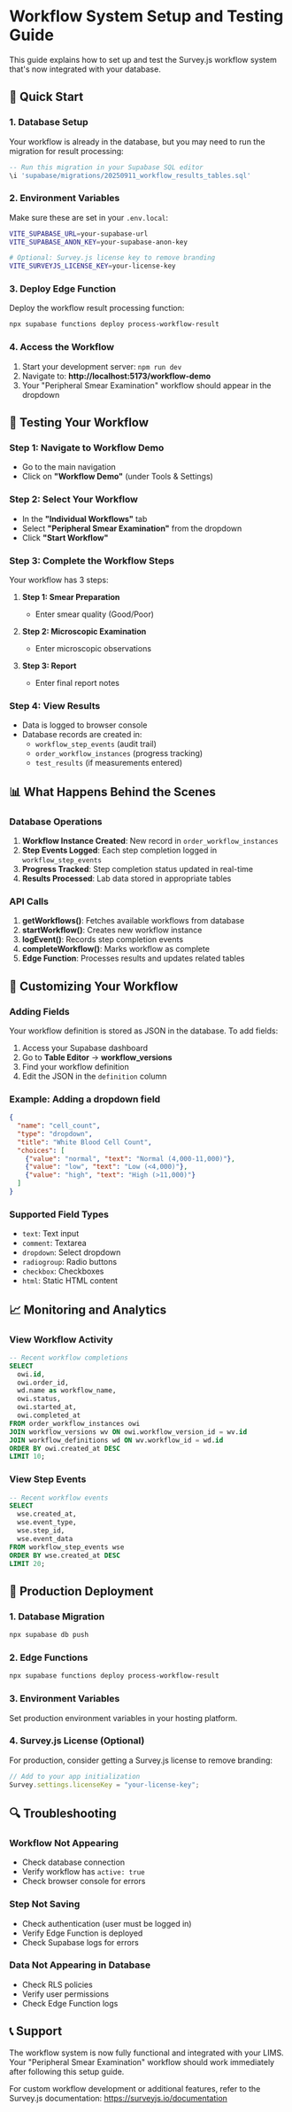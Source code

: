# Workflow System Setup and Testing Guide

This guide explains how to set up and test the Survey.js workflow system that's now integrated with your database.

## 🚀 Quick Start

### 1. Database Setup

Your workflow is already in the database, but you may need to run the migration for result processing:

```sql
-- Run this migration in your Supabase SQL editor
\i 'supabase/migrations/20250911_workflow_results_tables.sql'
```

### 2. Environment Variables

Make sure these are set in your `.env.local`:

```bash
VITE_SUPABASE_URL=your-supabase-url
VITE_SUPABASE_ANON_KEY=your-supabase-anon-key

# Optional: Survey.js license key to remove branding
VITE_SURVEYJS_LICENSE_KEY=your-license-key
```

### 3. Deploy Edge Function

Deploy the workflow result processing function:

```bash
npx supabase functions deploy process-workflow-result
```

### 4. Access the Workflow

1. Start your development server: `npm run dev`
2. Navigate to: **http://localhost:5173/workflow-demo**
3. Your "Peripheral Smear Examination" workflow should appear in the dropdown

## 🧪 Testing Your Workflow

### Step 1: Navigate to Workflow Demo
- Go to the main navigation
- Click on **"Workflow Demo"** (under Tools & Settings)

### Step 2: Select Your Workflow
- In the **"Individual Workflows"** tab
- Select **"Peripheral Smear Examination"** from the dropdown
- Click **"Start Workflow"**

### Step 3: Complete the Workflow Steps

Your workflow has 3 steps:

1. **Step 1: Smear Preparation**
   - Enter smear quality (Good/Poor)

2. **Step 2: Microscopic Examination**
   - Enter microscopic observations

3. **Step 3: Report**
   - Enter final report notes

### Step 4: View Results
- Data is logged to browser console
- Database records are created in:
  - `workflow_step_events` (audit trail)
  - `order_workflow_instances` (progress tracking)
  - `test_results` (if measurements entered)

## 📊 What Happens Behind the Scenes

### Database Operations
1. **Workflow Instance Created**: New record in `order_workflow_instances`
2. **Step Events Logged**: Each step completion logged in `workflow_step_events`
3. **Progress Tracked**: Step completion status updated in real-time
4. **Results Processed**: Lab data stored in appropriate tables

### API Calls
1. **getWorkflows()**: Fetches available workflows from database
2. **startWorkflow()**: Creates new workflow instance
3. **logEvent()**: Records step completion events
4. **completeWorkflow()**: Marks workflow as complete
5. **Edge Function**: Processes results and updates related tables

## 🔧 Customizing Your Workflow

### Adding Fields
Your workflow definition is stored as JSON in the database. To add fields:

1. Access your Supabase dashboard
2. Go to **Table Editor** → **workflow_versions**
3. Find your workflow definition
4. Edit the JSON in the `definition` column

### Example: Adding a dropdown field
```json
{
  "name": "cell_count",
  "type": "dropdown",
  "title": "White Blood Cell Count",
  "choices": [
    {"value": "normal", "text": "Normal (4,000-11,000)"},
    {"value": "low", "text": "Low (<4,000)"},
    {"value": "high", "text": "High (>11,000)"}
  ]
}
```

### Supported Field Types
- `text`: Text input
- `comment`: Textarea
- `dropdown`: Select dropdown
- `radiogroup`: Radio buttons
- `checkbox`: Checkboxes
- `html`: Static HTML content

## 📈 Monitoring and Analytics

### View Workflow Activity
```sql
-- Recent workflow completions
SELECT 
  owi.id,
  owi.order_id,
  wd.name as workflow_name,
  owi.status,
  owi.started_at,
  owi.completed_at
FROM order_workflow_instances owi
JOIN workflow_versions wv ON owi.workflow_version_id = wv.id
JOIN workflow_definitions wd ON wv.workflow_id = wd.id
ORDER BY owi.created_at DESC
LIMIT 10;
```

### View Step Events
```sql
-- Recent workflow events
SELECT 
  wse.created_at,
  wse.event_type,
  wse.step_id,
  wse.event_data
FROM workflow_step_events wse
ORDER BY wse.created_at DESC
LIMIT 20;
```

## 🚀 Production Deployment

### 1. Database Migration
```bash
npx supabase db push
```

### 2. Edge Functions
```bash
npx supabase functions deploy process-workflow-result
```

### 3. Environment Variables
Set production environment variables in your hosting platform.

### 4. Survey.js License (Optional)
For production, consider getting a Survey.js license to remove branding:
```javascript
// Add to your app initialization
Survey.settings.licenseKey = "your-license-key";
```

## 🔍 Troubleshooting

### Workflow Not Appearing
- Check database connection
- Verify workflow has `active: true`
- Check browser console for errors

### Step Not Saving
- Check authentication (user must be logged in)
- Verify Edge Function is deployed
- Check Supabase logs for errors

### Data Not Appearing in Database
- Check RLS policies
- Verify user permissions
- Check Edge Function logs

## 📞 Support

The workflow system is now fully functional and integrated with your LIMS. Your "Peripheral Smear Examination" workflow should work immediately after following this setup guide.

For custom workflow development or additional features, refer to the Survey.js documentation: https://surveyjs.io/documentation

